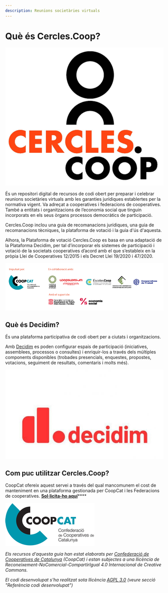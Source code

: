 ```yaml
---
description: Reunions societàries virtuals
---
```


# Què és Cercles.Coop?

![](.gitbook/assets/logo2.jpg)

És un repositori digital de recursos de codi obert per preparar i celebrar reunions societàries virtuals amb les garanties jurídiques establertes per la normativa vigent. Va adreçat a cooperatives i federacions de cooperatives. També a entitats i organitzacions de l’economia social que tinguin incorporats en els seus òrgans processos democràtics de participació.

Cercles.Coop inclou una guia de recomanacions jurídiques, una guia de recomanacions tècniques, la plataforma de votació i la guia d'ús d'aquesta.

Alhora, la Plataforma de votació Cercles.Coop es basa en una adaptació de la Plataforma Decidim, per tal d’incorporar els sistemes de participació i votació de la societats cooperatives d’acord amb el que s’estableix en la pròpia Llei de Cooperatives 12/2015 i els Decret Llei 19/2020 i 47/2020.

![](.gitbook/assets/logos_cercles_coop.png)

## Què és Decidim?

És una plataforma participativa de codi obert per a ciutats i organitzacions.

Amb [Decidim](https://decidim.org) es poden configurar espais de participació \(iniciatives, assemblees, processos o consultes\) i enriquir-los a través dels múltiples components disponibles \(trobades presencials, enquestes, propostes, votacions, seguiment de resultats, comentaris i molts més\).

![](.gitbook/assets/decidim.jpg)

## Com puc utilitzar **Cercles.Coop**?

CoopCat ofereix aquest servei a través del qual mancomunem el cost de manteniment en una plataforma gestionada per CoopCat i les Federacions de cooperatives. [**Sol·licita-ho aquí**](https://cercles.coop)\*\*\*\*

![](.gitbook/assets/ccoopcat.jpg)

_Els recursos d'aquesta guia han estat elaborats per_ [_Confederació de Cooperatives de Catalunya_](https://www.cooperativescatalunya.coop/) _\(CoopCat\) i estan subjectes a una llicència de Reconeixement-NoComercial-CompartirIgual 4.0 Internacional de Creative Commons._

_El codi desenvolupat s'ha realitzat sota llicència_ [_AGPL 3.0_](http://www.gnu.org/licenses/agpl-3.0.html) _\(veure secció "Referència codi desenvolupat"\)_

